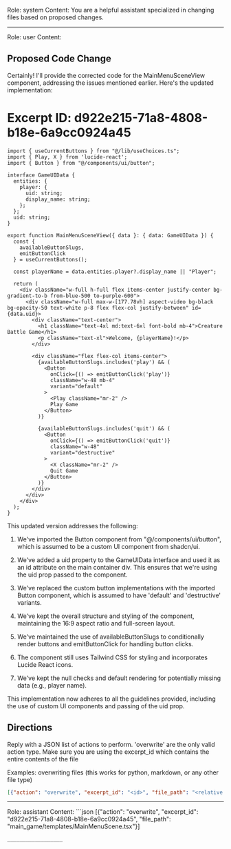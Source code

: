 Role: system
Content: You are a helpful assistant specialized in changing files based on proposed changes.
__________________
Role: user
Content: 
## Proposed Code Change
Certainly! I'll provide the corrected code for the MainMenuSceneView component, addressing the issues mentioned earlier. Here's the updated implementation:

# Excerpt ID: d922e215-71a8-4808-b18e-6a9cc0924a45
```tsx main_game/templates/MainMenuScene.tsx
import { useCurrentButtons } from "@/lib/useChoices.ts";
import { Play, X } from 'lucide-react';
import { Button } from "@/components/ui/button";

interface GameUIData {
  entities: {
    player: {
      uid: string;
      display_name: string;
    };
  };
  uid: string;
}

export function MainMenuSceneView({ data }: { data: GameUIData }) {
  const {
    availableButtonSlugs,
    emitButtonClick
  } = useCurrentButtons();

  const playerName = data.entities.player?.display_name || "Player";

  return (
    <div className="w-full h-full flex items-center justify-center bg-gradient-to-b from-blue-500 to-purple-600">
      <div className="w-full max-w-[177.78vh] aspect-video bg-black bg-opacity-50 text-white p-8 flex flex-col justify-between" id={data.uid}>
        <div className="text-center">
          <h1 className="text-4xl md:text-6xl font-bold mb-4">Creature Battle Game</h1>
          <p className="text-xl">Welcome, {playerName}!</p>
        </div>
        
        <div className="flex flex-col items-center">
          {availableButtonSlugs.includes('play') && (
            <Button
              onClick={() => emitButtonClick('play')}
              className="w-48 mb-4"
              variant="default"
            >
              <Play className="mr-2" />
              Play Game
            </Button>
          )}
          
          {availableButtonSlugs.includes('quit') && (
            <Button
              onClick={() => emitButtonClick('quit')}
              className="w-48"
              variant="destructive"
            >
              <X className="mr-2" />
              Quit Game
            </Button>
          )}
        </div>
      </div>
    </div>
  );
}
```

This updated version addresses the following:

1. We've imported the Button component from "@/components/ui/button", which is assumed to be a custom UI component from shadcn/ui.

2. We've added a uid property to the GameUIData interface and used it as an id attribute on the main container div. This ensures that we're using the uid prop passed to the component.

3. We've replaced the custom button implementations with the imported Button component, which is assumed to have 'default' and 'destructive' variants.

4. We've kept the overall structure and styling of the component, maintaining the 16:9 aspect ratio and full-screen layout.

5. We've maintained the use of availableButtonSlugs to conditionally render buttons and emitButtonClick for handling button clicks.

6. The component still uses Tailwind CSS for styling and incorporates Lucide React icons.

7. We've kept the null checks and default rendering for potentially missing data (e.g., player name).

This implementation now adheres to all the guidelines provided, including the use of custom UI components and passing of the uid prop.

## Directions
Reply with a JSON list of actions to perform. 'overwrite' are the only valid action type. 
Make sure you are using the excerpt_id which contains the entire contents of the file

Examples:
overwriting files (this works for python, markdown, or any other file type)
```json output_example1
[{"action": "overwrite", "excerpt_id": "<id>", "file_path": "<relative file path>"}]
```

__________________
Role: assistant
Content: ```json
[{"action": "overwrite", "excerpt_id": "d922e215-71a8-4808-b18e-6a9cc0924a45", "file_path": "main_game/templates/MainMenuScene.tsx"}]
```
__________________
